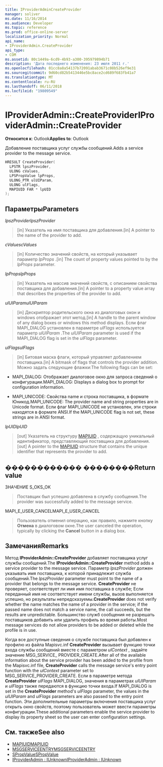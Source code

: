 ```yaml
---
title: IProviderAdminCreateProvider
manager: soliver
ms.date: 11/16/2014
ms.audience: Developer
ms.topic: reference
ms.prod: office-online-server
localization_priority: Normal
api_name:
- IProviderAdmin.CreateProvider
api_type:
- COM
ms.assetid: 80c1449a-6cd9-4b93-a300-395979894b71
description: 'Дата последнего изменения: 23 июля 2011 г.'
ms.openlocfilehash: 01cc8a8a54137b72091abab3671c08b526ef9e31
ms.sourcegitcommit: 9d60cd82b5413446e5bc8ace2cd689f683fb41a7
ms.translationtype: MT
ms.contentlocale: ru-RU
ms.lasthandoff: 06/11/2018
ms.locfileid: "19809549"
---
```

# <a name="iprovideradmincreateprovider"></a><span data-ttu-id="05989-103">IProviderAdmin::CreateProvider</span><span class="sxs-lookup"><span data-stu-id="05989-103">IProviderAdmin::CreateProvider</span></span>

<span data-ttu-id="05989-104">**Относится к**: Outlook</span><span class="sxs-lookup"><span data-stu-id="05989-104">**Applies to**: Outlook</span></span> 
  
<span data-ttu-id="05989-105">Добавление поставщика услуг службы сообщений.</span><span class="sxs-lookup"><span data-stu-id="05989-105">Adds a service provider to the message service.</span></span> 
  
```cpp
HRESULT CreateProvider(
  LPSTR lpszProvider,
  ULONG cValues,
  LPSPropValue lpProps,
  ULONG_PTR ulUIParam,
  ULONG ulFlags,
  MAPIUID FAR * lpUID
);
```

## <a name="parameters"></a><span data-ttu-id="05989-106">Параметры</span><span class="sxs-lookup"><span data-stu-id="05989-106">Parameters</span></span>

 <span data-ttu-id="05989-107">_lpszProvider_</span><span class="sxs-lookup"><span data-stu-id="05989-107">_lpszProvider_</span></span>
  
> <span data-ttu-id="05989-108">[in] Указатель на имя поставщика для добавления.</span><span class="sxs-lookup"><span data-stu-id="05989-108">[in] A pointer to the name of the provider to add.</span></span>
    
 <span data-ttu-id="05989-109">_cValues_</span><span class="sxs-lookup"><span data-stu-id="05989-109">_cValues_</span></span>
  
> <span data-ttu-id="05989-110">[in] Количество значений свойств, на который указывает параметр _lpProps_ .</span><span class="sxs-lookup"><span data-stu-id="05989-110">[in] The count of property values pointed to by the  _lpProps_ parameter.</span></span> 
    
 <span data-ttu-id="05989-111">_lpProps_</span><span class="sxs-lookup"><span data-stu-id="05989-111">_lpProps_</span></span>
  
> <span data-ttu-id="05989-112">[in] Указатель на массив значений свойств, с описанием свойства поставщика для добавления.</span><span class="sxs-lookup"><span data-stu-id="05989-112">[in] A pointer to a property value array that describes the properties of the provider to add.</span></span>
    
 <span data-ttu-id="05989-113">_ulUIParam_</span><span class="sxs-lookup"><span data-stu-id="05989-113">_ulUIParam_</span></span>
  
> <span data-ttu-id="05989-114">[in] Дескриптор родительского окна из диалоговых окон и windows отображает этот метод.</span><span class="sxs-lookup"><span data-stu-id="05989-114">[in] A handle to the parent window of any dialog boxes or windows this method displays.</span></span> <span data-ttu-id="05989-115">Если флаг MAPI_DIALOG установлен в параметре _ulFlags_ используется параметр _ulUIParam_ .</span><span class="sxs-lookup"><span data-stu-id="05989-115">The  _ulUIParam_ parameter is used if the MAPI_DIALOG flag is set in the  _ulFlags_ parameter.</span></span> 
    
 <span data-ttu-id="05989-116">_ulFlags_</span><span class="sxs-lookup"><span data-stu-id="05989-116">_ulFlags_</span></span>
  
> <span data-ttu-id="05989-117">[in] Битовая маска флаги, который управляет добавлением поставщика.</span><span class="sxs-lookup"><span data-stu-id="05989-117">[in] A bitmask of flags that controls the provider addition.</span></span> <span data-ttu-id="05989-118">Можно задать следующие флажки:</span><span class="sxs-lookup"><span data-stu-id="05989-118">The following flags can be set:</span></span>
    
  - <span data-ttu-id="05989-119">MAPI_DIALOG: Отображает диалоговое окно для запроса сведений о конфигурации.</span><span class="sxs-lookup"><span data-stu-id="05989-119">MAPI_DIALOG: Displays a dialog box to prompt for configuration information.</span></span>
      
  - <span data-ttu-id="05989-120">MAPI_UNICODE: Свойства name и строка поставщика, в формате Юникод.</span><span class="sxs-lookup"><span data-stu-id="05989-120">MAPI_UNICODE: The provider name and string properties are in Unicode format.</span></span> <span data-ttu-id="05989-121">Если флаг MAPI_UNICODE не установлен, эти строки находятся в формате ANSI.</span><span class="sxs-lookup"><span data-stu-id="05989-121">If the MAPI_UNICODE flag is not set, these strings are in ANSI format.</span></span>
    
 <span data-ttu-id="05989-122">_lpUID_</span><span class="sxs-lookup"><span data-stu-id="05989-122">_lpUID_</span></span>
  
> <span data-ttu-id="05989-123">[out] Указатель на структуру [MAPIUID](mapiuid.md) , содержащую уникальный идентификатор, представляющий поставщика для добавления.</span><span class="sxs-lookup"><span data-stu-id="05989-123">[out] A pointer to the [MAPIUID](mapiuid.md) structure that contains the unique identifier that represents the provider to add.</span></span> 
    
## <a name="return-value"></a><span data-ttu-id="05989-124">������������ ��������</span><span class="sxs-lookup"><span data-stu-id="05989-124">Return value</span></span>

<span data-ttu-id="05989-125">ЗНАЧЕНИЕ S_OK</span><span class="sxs-lookup"><span data-stu-id="05989-125">S_OK</span></span> 
  
> <span data-ttu-id="05989-126">Поставщик был успешно добавлена в службу сообщения.</span><span class="sxs-lookup"><span data-stu-id="05989-126">The provider was successfully added to the message service.</span></span>
    
<span data-ttu-id="05989-127">MAPI_E_USER_CANCEL</span><span class="sxs-lookup"><span data-stu-id="05989-127">MAPI_E_USER_CANCEL</span></span> 
  
> <span data-ttu-id="05989-128">Пользователь отменил операцию, как правило, нажмите кнопку **Отмена** в диалоговом окне.</span><span class="sxs-lookup"><span data-stu-id="05989-128">The user canceled the operation, typically by clicking the **Cancel** button in a dialog box.</span></span> 
    
## <a name="remarks"></a><span data-ttu-id="05989-129">Замечания</span><span class="sxs-lookup"><span data-stu-id="05989-129">Remarks</span></span>

<span data-ttu-id="05989-130">Метод **IProviderAdmin::CreateProvider** добавляет поставщика услуг службы сообщений.</span><span class="sxs-lookup"><span data-stu-id="05989-130">The **IProviderAdmin::CreateProvider** method adds a service provider to the message service.</span></span> <span data-ttu-id="05989-131">Параметр _lpszProvider_ должен указывать имя поставщика, к которой принадлежит служба сообщений.</span><span class="sxs-lookup"><span data-stu-id="05989-131">The  _lpszProvider_ parameter must point to the name of a provider that belongs to the message service.</span></span> <span data-ttu-id="05989-132">**CreateProvider** не проверяет, соответствует ли имя имя поставщика в службе; Если переданный имя не соответствует имени службы, вызов выполняется успешно, но результаты непредсказуемы.</span><span class="sxs-lookup"><span data-stu-id="05989-132">**CreateProvider** does not verify whether the name matches the name of a provider in the service; if the passed name does not match a service name, the call succeeds, but the results are unpredictable.</span></span> <span data-ttu-id="05989-133">Большинство служб сообщения не разрешать поставщиков добавить или удалить профиль во время работы.</span><span class="sxs-lookup"><span data-stu-id="05989-133">Most message services do not allow providers to be added or deleted while the profile is in use.</span></span> 
  
<span data-ttu-id="05989-134">Когда все доступные сведения о службе поставщика был добавлен к профилю из файла Mapisvc.inf **CreateProvider** вызывает функцию точки входа службы сообщений вместе с параметром _ulContext_ , задайте значение MSG_SERVICE_ PROVIDER_CREATE.</span><span class="sxs-lookup"><span data-stu-id="05989-134">After all of the available information about the service provider has been added to the profile from the Mapisvc.inf file, **CreateProvider** calls the message service's entry point function with the  _ulContext_ parameter set to MSG_SERVICE_PROVIDER_CREATE.</span></span> <span data-ttu-id="05989-135">Если в параметре метода **CreateProvider** _ulFlags_ MAPI_DIALOG, значения в параметрах _ulUIParam_ и _ulFlags_ также передаются в функцию точки входа.</span><span class="sxs-lookup"><span data-stu-id="05989-135">If MAPI_DIALOG is set in the **CreateProvider** method's  _ulFlags_ parameter, the values in the  _ulUIParam_ and  _ulFlags_ parameters are also passed to the entry point function.</span></span> <span data-ttu-id="05989-136">Эти дополнительные параметры включения поставщика услуг открыть окно свойств, поэтому пользователь может ввести параметры конфигурации.</span><span class="sxs-lookup"><span data-stu-id="05989-136">These additional parameters enable the service provider to display its property sheet so the user can enter configuration settings.</span></span> 
  
## <a name="see-also"></a><span data-ttu-id="05989-137">См. также</span><span class="sxs-lookup"><span data-stu-id="05989-137">See also</span></span>

- [<span data-ttu-id="05989-138">MAPIUID</span><span class="sxs-lookup"><span data-stu-id="05989-138">MAPIUID</span></span>](mapiuid.md)  
- [<span data-ttu-id="05989-139">MSGSERVICEENTRY</span><span class="sxs-lookup"><span data-stu-id="05989-139">MSGSERVICEENTRY</span></span>](msgserviceentry.md)  
- [<span data-ttu-id="05989-140">SPropValue</span><span class="sxs-lookup"><span data-stu-id="05989-140">SPropValue</span></span>](spropvalue.md)  
- [<span data-ttu-id="05989-141">IProviderAdmin : IUnknown</span><span class="sxs-lookup"><span data-stu-id="05989-141">IProviderAdmin : IUnknown</span></span>](iprovideradminiunknown.md)

